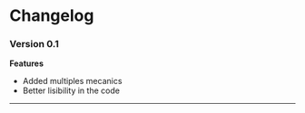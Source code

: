 # Changelog

### Version 0.1

**Features**
 - Added multiples mecanics
 - Better lisibility in the code

----------------------------------------------------------------
